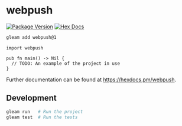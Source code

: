 # webpush

[![Package Version](https://img.shields.io/hexpm/v/webpush)](https://hex.pm/packages/webpush)
[![Hex Docs](https://img.shields.io/badge/hex-docs-ffaff3)](https://hexdocs.pm/webpush/)

```sh
gleam add webpush@1
```
```gleam
import webpush

pub fn main() -> Nil {
  // TODO: An example of the project in use
}
```

Further documentation can be found at <https://hexdocs.pm/webpush>.

## Development

```sh
gleam run   # Run the project
gleam test  # Run the tests
```
